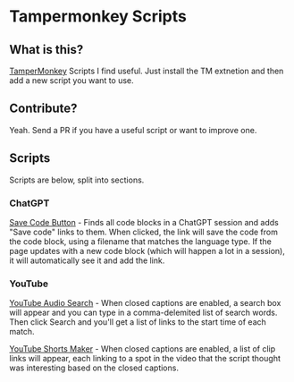 # Tampermonkey Scripts

## What is this?
[TamperMonkey](http://tampermonkey.net) Scripts I find useful.  Just install the TM extnetion and then add a new script you want to use.

## Contribute?
Yeah. Send a PR if you have a useful script or want to improve one.

## Scripts
Scripts are below, split into sections.

### ChatGPT
[Save Code Button](./ChatGPT-Save-Code-TamperMonkey.js) - Finds all code blocks in a ChatGPT session and adds "Save code" links to them.  When clicked, the link will save the code from the code block, using a filename that matches the language type.  If the page updates with a new code block (which will happen a lot in a session), it will automatically see it and add the link.

### YouTube
[YouTube Audio Search](./YouTube-Audio-Search-TamperMonkey.js) - When closed captions are enabled, a search box will appear and you can type in a comma-delemited list of search words.  Then click Search and you'll get a list of links to the start time of each match.

[YouTube Shorts Maker](./YouTube-Shorts-Maker-TamperMonkey.js) - When closed captions are enabled, a list of clip links will appear, each linking to a spot in the video that the script thought was interesting based on the closed captions.

